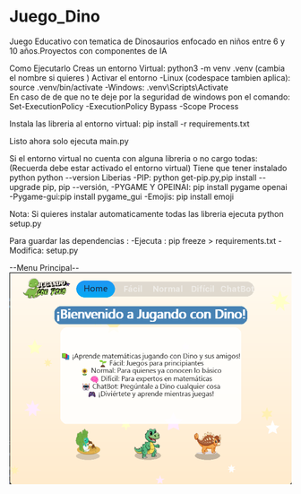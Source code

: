 # Juego_Dino
Juego Educativo con tematica de Dinosaurios enfocado en niños entre 6 y 10 años.Proyectos con componentes de IA


Como Ejecutarlo
Creas un entorno Virtual: python3 -m venv .venv (cambia el nombre si quieres )
Activar el entorno
-Linux (codespace tambien aplica):
source .venv/bin/activate
-Windows: 
.venv\Scripts\Activate    
En caso de de que no te deje por la seguridad de windows pon el comando:
Set-ExecutionPolicy -ExecutionPolicy Bypass -Scope Process

Instala las libreria al entorno virtual: pip install -r requirements.txt

Listo ahora solo ejecuta main.py 


Si el entorno virtual no cuenta con alguna libreria o no cargo todas:
(Recuerda debe estar activado el entorno virtual)
Tiene que tener instalado python python --version
Liberias
-PIP: python get-pip.py,pip install --upgrade pip, pip --versión,
-PYGAME Y OPEINAI: pip install pygame openai
-Pygame-gui:pip install pygame_gui
-Emojis: pip install emoji

Nota: Si quieres instalar automaticamente todas las libreria ejecuta python setup.py 

Para guardar las dependencias : 
-Ejecuta : pip freeze > requirements.txt
-Modifica: setup.py

--Menu Principal--
![alt text](image.png)